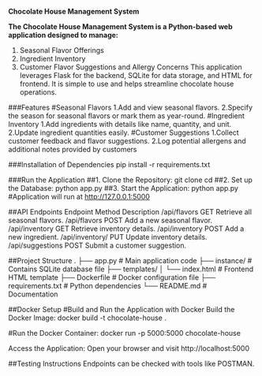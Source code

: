 **Chocolate House Management System**

__The Chocolate House Management System is a Python-based web application designed to manage:__

1. Seasonal Flavor Offerings
2. Ingredient Inventory
3. Customer Flavor Suggestions and Allergy Concerns
This application leverages Flask for the backend, SQLite for data storage, and HTML for frontend. It is simple to use and helps streamline chocolate house operations.

###Features
#Seasonal Flavors
1.Add and view seasonal flavors.
2.Specify the season for seasonal flavors or mark them as year-round.
#Ingredient Inventory
1.Add ingredients with details like name, quantity, and unit.
2.Update ingredient quantities easily.
#Customer Suggestions
1.Collect customer feedback and flavor suggestions.
2.Log potential allergens and additional notes provided by customers

###Installation of Dependencies
pip install -r requirements.txt

###Run the Application
##1. Clone the Repository:
  git clone <repository-url>
  cd <repository-directory>
##2. Set up the Database:
  python app.py
##3. Start the Application:
  python app.py
#Application will run at http://127.0.0.1:5000


##API Endpoints
Endpoint	Method	Description
/api/flavors	GET	Retrieve all seasonal flavors.
/api/flavors	POST	Add a new seasonal flavor.
/api/inventory	GET	Retrieve inventory details.
/api/inventory	POST	Add a new ingredient.
/api/inventory/<id>	PUT	Update inventory details.
/api/suggestions	POST	Submit a customer suggestion.


##Project Structure
.
├── app.py               # Main application code
├── instance/            # Contains SQLite database file
├── templates/
│   └── index.html       # Frontend HTML template
├── Dockerfile           # Docker configuration file
├── requirements.txt     # Python dependencies
└── README.md            # Documentation


##Docker Setup
#Build and Run the Application with Docker
Build the Docker Image:
docker build -t chocolate-house .

#Run the Docker Container:
docker run -p 5000:5000 chocolate-house

Access the Application: Open your browser and visit http://localhost:5000

##Testing Instructions
Endpoints can be checked with tools like POSTMAN.

